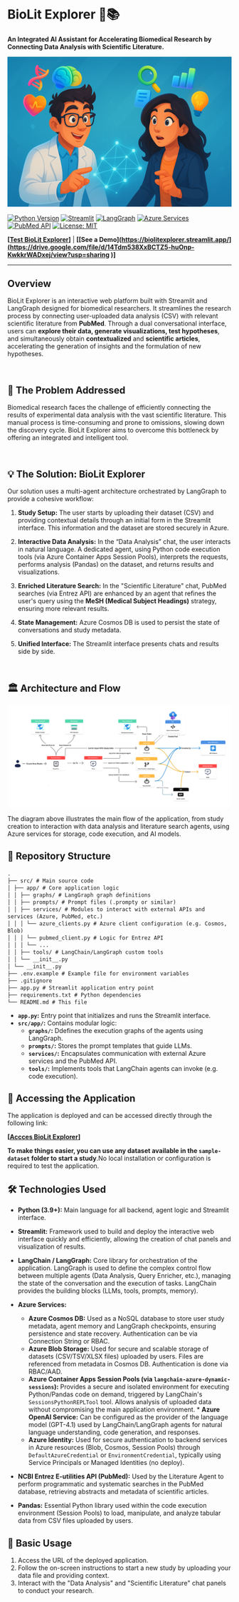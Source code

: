
# BioLit Explorer 🧬📚

**An Integrated AI Assistant for Accelerating Biomedical Research by Connecting Data Analysis with Scientific Literature.**

![Banner](./assets/BioLitExplorer.png)



[![Python Version](https://img.shields.io/badge/Python-3.9+-blue.svg)](https://www.python.org) [![Streamlit](https://img.shields.io/badge/Streamlit-Deployed-orange.svg)](https://streamlit.io) [![LangGraph](https://img.shields.io/badge/LangChain-LangGraph-purple.svg)](https://python.langchain.com/docs/langgraph/) [![Azure Services](https://img.shields.io/badge/Azure-Services-blue.svg)](https://azure.microsoft.com) [![PubMed API](https://img.shields.io/badge/PubMed-Entrez%20API-lightgrey.svg)](https://www.ncbi.nlm.nih.gov/books/NBK25501/) [![License: MIT](https://img.shields.io/badge/License-MIT-green.svg)](https://opensource.org/licenses/MIT)

**[[Test BioLit Explorer](https://biolitexplorer.streamlit.app/)]** | **[[See a Demo](https://biolitexplorer.streamlit.app/](https://drive.google.com/file/d/14Tdm538XxBCTZ5-huOnp-KwkkrWADxej/view?usp=sharing )]**

---

## Overview

BioLit Explorer is an interactive web platform built with Streamlit and LangGraph designed for biomedical researchers. It streamlines the research process by connecting user-uploaded data analysis (CSV) with relevant scientific literature from **PubMed**. Through a dual conversational interface, users can **explore their data, generate visualizations, test hypotheses**, and simultaneously obtain **contextualized** and **scientific articles**, accelerating the generation of insights and the formulation of new hypotheses.

<br>

## 🎯 The Problem Addressed

Biomedical research faces the challenge of efficiently connecting the results of experimental data analysis with the vast scientific literature. This manual process is time-consuming and prone to omissions, slowing down the discovery cycle. BioLit Explorer aims to overcome this bottleneck by offering an integrated and intelligent tool.

<br>

## 💡 The Solution: BioLit Explorer

Our solution uses a multi-agent architecture orchestrated by LangGraph to provide a cohesive workflow:

1. **Study Setup:** The user starts by uploading their dataset (CSV) and providing contextual details through an initial form in the Streamlit interface. This information and the dataset are stored securely in Azure.

2. **Interactive Data Analysis:** In the “Data Analysis” chat, the user interacts in natural language. A dedicated agent, using Python code execution tools (via Azure Container Apps Session Pools), interprets the requests, performs analysis (Pandas) on the dataset, and returns results and visualizations.

3. **Enriched Literature Search:** In the "Scientific Literature" chat, PubMed searches (via Entrez API) are enhanced by an agent that refines the user's query using the **MeSH (Medical Subject Headings)** strategy, ensuring more relevant results.

4. **State Management:** Azure Cosmos DB is used to persist the state of conversations and study metadata.

5. **Unified Interface:** The Streamlit interface presents chats and results side by side.
   
<br>

## 🏛️ Architecture and Flow

![Achitecture & Flow](./assets/Architecture&Flow.png)

The diagram above illustrates the main flow of the application, from study creation to interaction with data analysis and literature search agents, using Azure services for storage, code execution, and AI models.

## 📂 Repository Structure

```
.
├── src/ # Main source code
│ ├── app/ # Core application logic
│ │ ├── graphs/ # LangGraph graph definitions
│ │ ├── prompts/ # Prompt files (.prompty or similar)
│ │ ├── services/ # Modules to interact with external APIs and services (Azure, PubMed, etc.)
│ │ │ └── azure_clients.py # Azure client configuration (e.g. Cosmos, Blob)
│ │ │ └── pubmed_client.py # Logic for Entrez API
│ │ │ └── ...
│ │ ├── tools/ # LangChain/LangGraph custom tools
│ │ └── __init__.py
│ └── __init__.py
├── .env.example # Example file for environment variables
├── .gitignore
├── app.py # Streamlit application entry point
├── requirements.txt # Python dependencies
└── README.md # This file
```

*   **`app.py`:** Entry point that initializes and runs the Streamlit interface.
*   **`src/app/`:** Contains modular logic:
    *   **`graphs/`:** Ddefines the execution graphs of the agents using LangGraph.
    *   **`prompts/`:** Stores the prompt templates that guide LLMs.
    *   **`services/`:** Encapsulates communication with external Azure services and the PubMed API.
    *   **`tools/`:** Implements tools that LangChain agents can invoke (e.g. code execution).

## 🚀 Accessing the Application

The application is deployed and can be accessed directly through the following link:

**[[Accces BioLit Explorer](https://biolitexplorer.streamlit.app/)]**

**To make things easier, you can use any dataset available in the `sample-dataset` folder to start a study**.No local installation or configuration is required to test the application.

## 🛠️ Technologies Used

* **Python (3.9+):** Main language for all backend, agent logic and Streamlit interface.

* **Streamlit:** Framework used to build and deploy the interactive web interface quickly and efficiently, allowing the creation of chat panels and visualization of results.

* **LangChain / LangGraph:** Core library for orchestration of the application. LangGraph is used to define the complex control flow between multiple agents (Data Analysis, Query Enricher, etc.), managing the state of the conversation and the execution of tasks. LangChain provides the building blocks (LLMs, tools, prompts, memory).

* **Azure Services:**
  * **Azure Cosmos DB:** Used as a NoSQL database to store user study metadata, agent memory and LangGraph checkpoints, ensuring persistence and state recovery. Authentication can be via Connection String or RBAC.
  * **Azure Blob Storage:** Used for secure and scalable storage of datasets (CSV/TSV/XLSX files) uploaded by users. Files are referenced from metadata in Cosmos DB. Authentication is done via RBAC/AAD.
  * **Azure Container Apps Session Pools (via `langchain-azure-dynamic-sessions`):** Provides a secure and isolated environment for executing Python/Pandas code on demand, triggered by LangChain's `SessionsPythonREPLTool` tool. Allows analysis of uploaded data without compromising the main application environment. * **Azure OpenAI Service:** Can be configured as the provider of the language model (GPT-4.1) used by LangChain/LangGraph agents for natural language understanding, code generation, and responses.
  * **Azure Identity:** Used for secure authentication to backend services in Azure resources (Blob, Cosmos, Session Pools) through `DefaultAzureCredential` or `EnvironmentCredential`, typically using Service Principals or Managed Identities (no deploy).

* **NCBI Entrez E-utilities API (PubMed):** Used by the Literature Agent to perform programmatic and systematic searches in the PubMed database, retrieving abstracts and metadata of scientific articles.

* **Pandas:** Essential Python library used within the code execution environment (Session Pools) to load, manipulate, and analyze tabular data from CSV files uploaded by users.

## 📖 Basic Usage

1. Access the URL of the deployed application.
2. Follow the on-screen instructions to start a new study by uploading your data file and providing context.
3. Interact with the "Data Analysis" and "Scientific Literature" chat panels to conduct your research.

